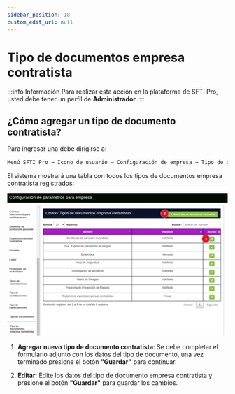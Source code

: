 ```yaml
---
sidebar_position: 18
custom_edit_url: null
---
```

# Tipo de documentos empresa contratista

:::info Información 
Para realizar esta acción en la plataforma de SFTI Pro, usted debe tener un perfil de **Administrador**.
:::

## ¿Cómo agregar un tipo de documento contratista?
Para ingresar una debe dirigirse a:

<div align="center">

```bash
Menú SFTI Pro → Ícono de usuario → Configuración de empresa → Tipo de documentos empresa contratista
```
</div>

El sistema mostrará una tabla con todos los tipos de documentos empresa contratista registrados:

<div align="center">

![tipo de documentos empresa contratista](/img/img_manual/img_configuracion/2023-08-08_10-03.png)

</div>

1. **Agregar nuevo tipo de documento contratista**: Se debe completar el formulario adjunto con los datos del tipo de documento, una vez terminado presione el botón **"Guardar"** para continuar.

2. **Editar**: Edite los datos del tipo de documento empresa contratista y presione el botón **"Guardar"** para guardar los cambios.
